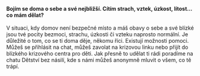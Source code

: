 **Bojím se doma o sebe a své nejbližší. Cítím strach, vztek, úzkost, lítost…co mám dělat?**
\
\
V situaci, kdy domov není bezpečné místo a máš obavy o sebe a své blízké jsou tvé pocity bezmoci, strachu, úzkosti či vzteku naprosto normální.
Je důležité o tom, co se ti doma děje, někomu říci. 
Existují možnosti pomoci.
Můžeš se přihlásit na chat, můžeš zavolat na krizovou linku nebo přijít do blízkého krizového centra pro děti.
Jak přesně to udělat ti rádi poradíme na chatu Dětství bez násilí, kde s námi můžeš anonymně mluvit o všem, co tě trápí.